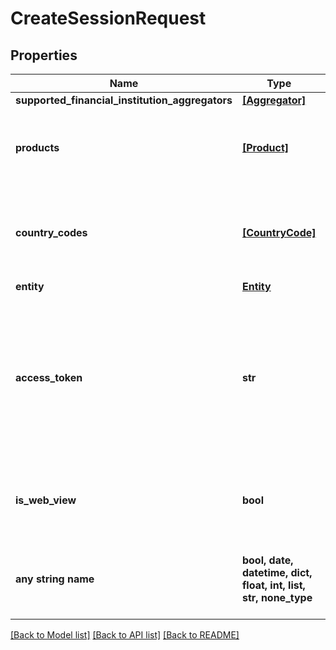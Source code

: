 # CreateSessionRequest


## Properties
Name | Type | Description | Notes
------------ | ------------- | ------------- | -------------
**supported_financial_institution_aggregators** | [**[Aggregator]**](Aggregator.md) |  | [optional] 
**products** | [**[Product]**](Product.md) | List of products that you would like the institutions to support | [optional] 
**country_codes** | [**[CountryCode]**](CountryCode.md) | List of country codes that you would like the institutions to support | [optional] 
**entity** | [**Entity**](Entity.md) |  | [optional] 
**access_token** | **str** | The fuse access token for an existing account integration. This will perform the process to reconnect an existing disconnected account. | [optional] 
**is_web_view** | **bool** | True if the fuse sdk is using a web view. Defaults to true. | [optional] 
**any string name** | **bool, date, datetime, dict, float, int, list, str, none_type** | any string name can be used but the value must be the correct type | [optional]

[[Back to Model list]](../README.md#documentation-for-models) [[Back to API list]](../README.md#documentation-for-api-endpoints) [[Back to README]](../README.md)


